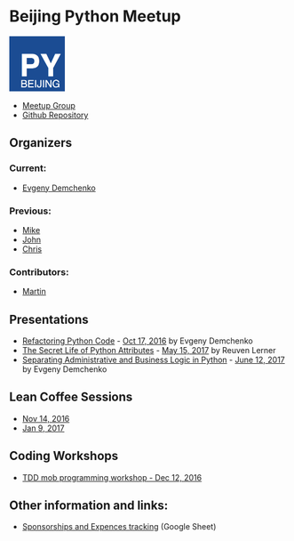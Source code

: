 # Beijing Python Meetup

<img src="assets/logo.png" width="100">

* [Meetup Group](https://www.meetup.com/Beijing-Python/)
* [Github Repository](https://github.com/littlepea/beijing-python-meetup)

## Organizers

### Current:

* [Evgeny Demchenko](https://github.com/littlepea)

### Previous:

* [Mike](https://www.meetup.com/Beijing-Python/members/13585286/)
* [John](https://www.meetup.com/Beijing-Python/members/123183642/)
* [Chris](https://www.meetup.com/Beijing-Python/members/109796062/)

### Contributors:

* [Martin](http://www.meetup.com/members/189020376/)

## Presentations

* [Refactoring Python Code](https://github.com/littlepea/python-refactoring-talk) - [Oct 17, 2016](https://www.meetup.com/Beijing-Python/events/234021155/) by Evgeny Demchenko
* [The Secret Life of Python Attributes](https://github.com/littlepea/beijing-python-meetup/tree/master/2017/201705_attributes_talk) - [May 15, 2017](https://www.meetup.com/Beijing-Python/events/239246991/) by Reuven Lerner
* [Separating Administrative and Business Logic in Python](https://github.com/littlepea/python-admin-business-logic-talk) - [June 12, 2017](https://www.meetup.com/Beijing-Python/events/240004975/) by Evgeny Demchenko

## Lean Coffee Sessions

* [Nov 14, 2016](lean_coffee/201611/)
* [Jan 9, 2017](lean_coffee/201701/)

## Coding Workshops

* [TDD mob programming workshop - Dec 12, 2016](2016/201612_tdd_workshop)

## Other information and links:

* [Sponsorships and Expences tracking](https://docs.google.com/spreadsheets/d/1ELWDQPWvroswoA0lgAYXYg4G35goT0GEuBKqkMQAFa0/edit#gid=0) (Google Sheet)
